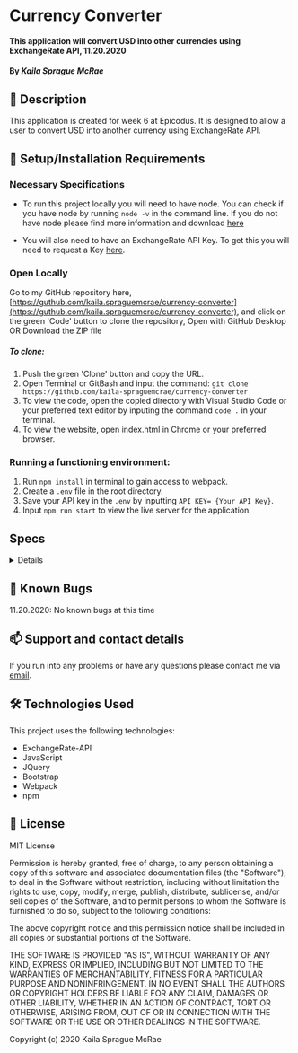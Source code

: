 # Currency Converter

#### This application will convert USD into other currencies using ExchangeRate API, 11.20.2020

#### By _**Kaila Sprague McRae**_

## 🚩 Description

This application is created for week 6 at Epicodus. It is designed to allow a user to convert USD into another currency using ExchangeRate API. 

## 🔧 Setup/Installation Requirements

### Necessary Specifications

- To run this project locally you will need to have node. You can check if you have node by running `node -v` in the command line. If you do not have node please find more information and download [here](https://nodejs.org/en/download/)

- You will also need to have an ExchangeRate API Key. To get this you will need to request a Key [here](https://www.exchangerate-api.com/).

### Open Locally

Go to my GitHub repository here, [https://guthub.com/kaila.spraguemcrae/currency-converter](https://guthub.com/kaila.spraguemcrae/currency-converter), and click on the green 'Code' button to clone the repository, Open with GitHub Desktop OR Download the ZIP file

##### To clone:
1. Push the green 'Clone' button and copy the URL.
2. Open Terminal or GitBash and input the command: `git clone https://github.com/kaila-spraguemcrae/currency-converter`
3. To view the code, open the copied directory with Visual Studio Code or your preferred text editor by inputing the command `code .` in your terminal.
4. To view the website, open index.html in Chrome or your preferred browser.

### Running a functioning environment:

1. Run `npm install` in terminal to gain access to webpack.
2. Create a `.env` file in the root directory.
3. Save your API key in the `.env` by inputting `API_KEY= {Your API Key}`.
4. Input `npm run start` to view the live server for the application.

## Specs

<details>

| Test | Input | Output |
| :------------- | :------------- | :------------- |
| **ConvertCurrency()**|||
| Should convert inputted USD currency into selected currency| 10 USD | 1039.22 JPY |

</details>

## 🐛 Known Bugs

11.20.2020: No known bugs at this time

## 📫 Support and contact details

If you run into any problems or have any questions please contact me via [email](mailto:kaila.sprague@icloud.com).

## 🛠️ Technologies Used

This project uses the following technologies:

- ExchangeRate-API
- JavaScript
- JQuery
- Bootstrap
- Webpack
- npm

## 📘 License

MIT License

Permission is hereby granted, free of charge, to any person obtaining a copy
of this software and associated documentation files (the "Software"), to deal
in the Software without restriction, including without limitation the rights
to use, copy, modify, merge, publish, distribute, sublicense, and/or sell
copies of the Software, and to permit persons to whom the Software is
furnished to do so, subject to the following conditions:

The above copyright notice and this permission notice shall be included in all
copies or substantial portions of the Software.

THE SOFTWARE IS PROVIDED "AS IS", WITHOUT WARRANTY OF ANY KIND, EXPRESS OR
IMPLIED, INCLUDING BUT NOT LIMITED TO THE WARRANTIES OF MERCHANTABILITY,
FITNESS FOR A PARTICULAR PURPOSE AND NONINFRINGEMENT. IN NO EVENT SHALL THE
AUTHORS OR COPYRIGHT HOLDERS BE LIABLE FOR ANY CLAIM, DAMAGES OR OTHER
LIABILITY, WHETHER IN AN ACTION OF CONTRACT, TORT OR OTHERWISE, ARISING FROM,
OUT OF OR IN CONNECTION WITH THE SOFTWARE OR THE USE OR OTHER DEALINGS IN THE
SOFTWARE.

Copyright (c) 2020 Kaila Sprague McRae